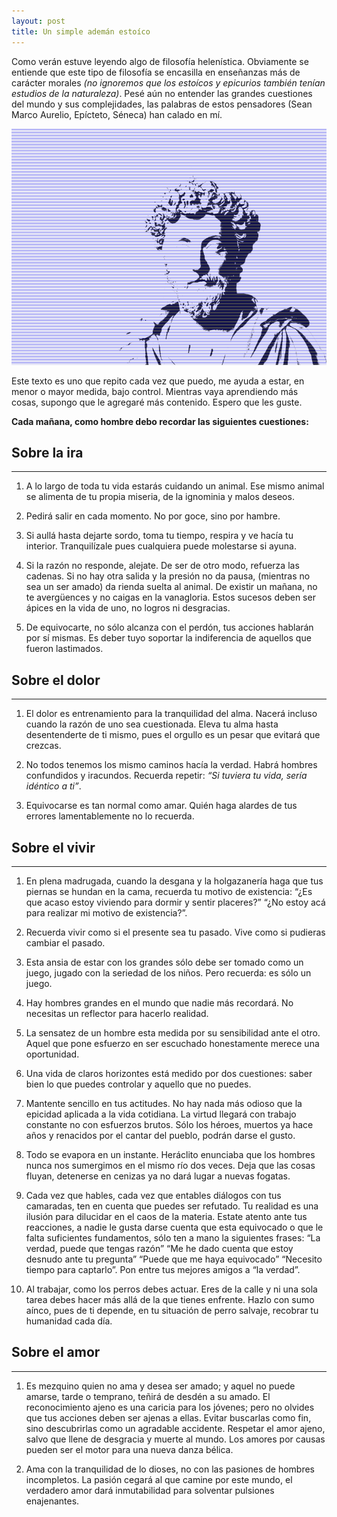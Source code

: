 ```yaml
---
layout: post
title: Un simple ademán estoíco
---
```

Como verán estuve leyendo algo de filosofía helenística. Obviamente se entiende que este tipo de filosofía se encasilla en enseñanzas más de carácter morales *(no ignoremos que los estoícos y epicurios también tenían estudios de la naturaleza)*. Pesé aún no entender las grandes cuestiones del mundo y sus complejidades, las palabras de estos pensadores (Sean Marco Aurelio, Epícteto, Séneca) han calado en mí.

![portada](../images/20200712001.png "Ante la necesidad de un tratado pequeño.")

Este texto es uno que repito cada vez que puedo, me ayuda a estar, en menor o mayor medida, bajo control. Mientras vaya aprendiendo más cosas, supongo que le agregaré más contenido. Espero que les guste.

__Cada mañana, como hombre debo recordar las siguientes cuestiones:__


## Sobre la ira
---
1. A lo largo de toda tu vida estarás cuidando un animal. Ese mismo animal se alimenta de tu propia miseria, de la ignominia y malos deseos.
   
2. Pedirá salir en cada momento. No por goce, sino por hambre.

3. Si aullá hasta dejarte sordo, toma tu tiempo, respira y ve hacía tu interior. Tranquilízale pues cualquiera puede molestarse si ayuna.

4. Si la razón no responde, alejate. De ser de otro modo, refuerza las cadenas. Si no hay otra salida y la presión no da pausa, (mientras no sea un ser amado) da rienda suelta al animal. De existir un mañana, no te avergüences y no caigas en la vanagloria. Estos sucesos deben ser ápices en la vida de uno, no logros ni desgracias.
   
5. De equivocarte, no sólo alcanza con el perdón, tus acciones hablarán por sí mismas. Es deber tuyo soportar la indiferencia de aquellos que fueron lastimados.

## Sobre el dolor
---
1. El dolor es entrenamiento para la tranquilidad del alma. Nacerá incluso cuando la razón de uno sea cuestionada. Eleva tu alma hasta desentenderte de ti mismo, pues el orgullo es un pesar que evitará que crezcas.

2. No todos tenemos los mismo caminos hacía la verdad. Habrá hombres confundidos y iracundos. Recuerda repetir: _“Si tuviera tu vida, sería idéntico a ti”_.
   
3. Equivocarse es tan normal como amar. Quién haga alardes de tus errores lamentablemente no lo recuerda.

## Sobre el vivir
---
1. En plena madrugada, cuando la desgana y la holgazanería haga que tus piernas se hundan en la cama, recuerda tu motivo de existencia: “¿Es que acaso estoy viviendo para dormir y sentir placeres?” “¿No estoy acá para realizar mi motivo de existencia?”.

2. Recuerda vivir como si el presente sea tu pasado. Vive como si pudieras cambiar el pasado.

3. Esta ansia de estar con los grandes sólo debe ser tomado como un juego, jugado con la seriedad de los niños. Pero recuerda: es sólo un juego.

4. Hay hombres grandes en el mundo que nadie más recordará. No necesitas un reflector para hacerlo realidad.

5. La sensatez de un hombre esta medida por su sensibilidad ante el otro. Aquel que pone esfuerzo en ser escuchado honestamente merece una oportunidad.


6. Una vida de claros horizontes está medido por dos cuestiones: saber bien lo que puedes controlar y aquello que no puedes.


7. Mantente sencillo en tus actitudes. No hay nada más odioso que la epicidad aplicada a la vida cotidiana. La virtud llegará con trabajo constante no con esfuerzos brutos. Sólo los héroes, muertos ya hace años y renacidos por el cantar del pueblo, podrán darse el gusto.

8. Todo se evapora en un instante. Heráclito enunciaba que los hombres nunca nos sumergimos en el mismo río dos veces. Deja que las cosas fluyan, detenerse en cenizas ya no dará lugar a nuevas fogatas.

9. Cada vez que hables, cada vez que entables diálogos con tus camaradas, ten en cuenta que puedes ser refutado. Tu realidad es una ilusión para dilucidar en el caos de la materia. Estate atento ante tus reacciones, a nadie le gusta darse cuenta que esta equivocado o que le falta suficientes fundamentos, sólo ten a mano la siguientes frases: “La verdad, puede que tengas razón” “Me he dado cuenta que estoy desnudo ante tu pregunta” “Puede que me haya equivocado” “Necesito tiempo para captarlo”. Pon entre tus mejores amigos a “la verdad”.

10. Al trabajar, como los perros debes actuar. Eres de la calle y ni una sola tarea debes hacer más allá de la que tienes enfrente. Hazlo con sumo aínco, pues de ti depende, en tu situación de perro salvaje, recobrar tu humanidad cada día.

## Sobre el amor
---
1. Es mezquino quien no ama y desea ser amado; y aquel no puede amarse, tarde o temprano, teñirá de desdén a su amado.
El reconocimiento ajeno es una caricia para los jóvenes; pero no olvides que tus acciones deben ser ajenas a ellas. Evitar buscarlas como fin, sino descubrirlas como un agradable accidente.
Respetar el amor ajeno, salvo que llene de desgracia y muerte al mundo. Los amores por causas pueden ser el motor para una nueva danza bélica.

2. Ama con la tranquilidad de lo dioses, no con las pasiones de hombres incompletos. La pasión cegará al que camine por este mundo, el verdadero amor dará inmutabilidad para solventar pulsiones enajenantes.
